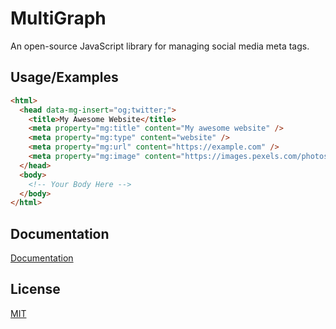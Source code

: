 # MultiGraph

An open-source JavaScript library for managing social media meta tags.

## Usage/Examples

```html
<html>
  <head data-mg-insert="og;twitter;">
    <title>My Awesome Website</title>
    <meta property="mg:title" content="My awesome website" />
    <meta property="mg:type" content="website" />
    <meta property="mg:url" content="https://example.com" />
    <meta property="mg:image" content="https://images.pexels.com/photos/31750956/pexels-photo-31750956.jpeg" />
  </head>
  <body>
    <!-- Your Body Here -->
  </body>
</html>
```

## Documentation

[Documentation](https://linktodocumentation)

## License

[MIT](https://choosealicense.com/licenses/mit/)

